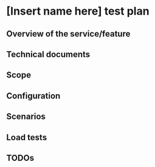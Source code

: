 # [Insert name here] test plan

## Overview of the service/feature

## Technical documents

## Scope

## Configuration

## Scenarios

## Load tests

## TODOs
